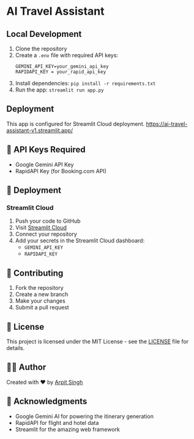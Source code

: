 # AI Travel Assistant

## Local Development
1. Clone the repository
2. Create a `.env` file with required API keys:
   ```
   GEMINI_API_KEY=your_gemini_api_key
   RAPIDAPI_KEY = your_rapid_api_key
   ```
3. Install dependencies: `pip install -r requirements.txt`
4. Run the app: `streamlit run app.py`

## Deployment
This app is configured for Streamlit Cloud deployment. 
https://ai-travel-assistant-v1.streamlit.app/
## 🔑 API Keys Required

- Google Gemini API Key
- RapidAPI Key (for Booking.com API)

## 🚀 Deployment

### Streamlit Cloud

1. Push your code to GitHub
2. Visit [Streamlit Cloud](https://share.streamlit.io)
3. Connect your repository
4. Add your secrets in the Streamlit Cloud dashboard:
   - `GEMINI_API_KEY`
   - `RAPIDAPI_KEY`

## 🤝 Contributing

1. Fork the repository
2. Create a new branch
3. Make your changes
4. Submit a pull request

## 📝 License

This project is licensed under the MIT License - see the [LICENSE](LICENSE) file for details.

## 👨‍💻 Author

Created with ❤️ by [Arpit Singh](https://github.com/dev-arpit5462)

## 🙏 Acknowledgments

- Google Gemini AI for powering the itinerary generation
- RapidAPI for flight and hotel data
- Streamlit for the amazing web framework 
